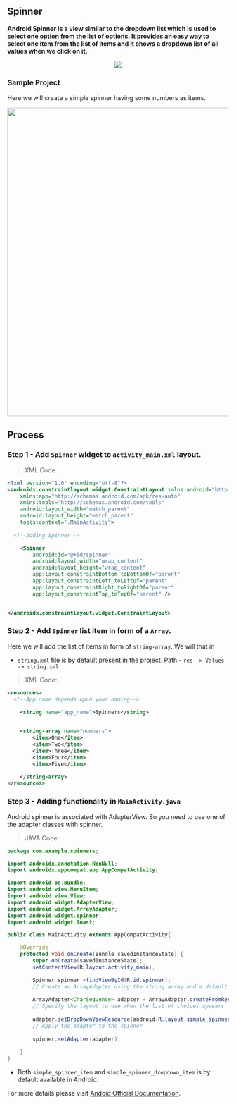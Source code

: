 ## Spinner

**Android Spinner is a view similar to the dropdown list which is used to select one option from the list of options. It provides an easy way to select one item from the list of items and it shows a dropdown list of all values when we click on it.**

<p align="center"><img src="https://user-images.githubusercontent.com/90956475/140788901-d001a674-c9fc-4108-9b6b-0ea744dfb926.png"></p>

### Sample Project

Here we will create a simple spinner having some numbers as items.

<p align ="center"><img src="https://user-images.githubusercontent.com/90956475/140795180-99fd51f2-14a0-4e9a-a4d6-2b604e5e0dc6.gif" height="700"></p>

## Process

### Step 1 - Add `Spinner` widget to `activity_main.xml` layout.

> XML Code:

```XML
<?xml version="1.0" encoding="utf-8"?>
<androidx.constraintlayout.widget.ConstraintLayout xmlns:android="http://schemas.android.com/apk/res/android"
    xmlns:app="http://schemas.android.com/apk/res-auto"
    xmlns:tools="http://schemas.android.com/tools"
    android:layout_width="match_parent"
    android:layout_height="match_parent"
    tools:context=".MainActivity">
  
  <!--Adding Spinner-->

    <Spinner
        android:id="@+id/spinner"
        android:layout_width="wrap_content"
        android:layout_height="wrap_content"
        app:layout_constraintBottom_toBottomOf="parent"
        app:layout_constraintLeft_toLeftOf="parent"
        app:layout_constraintRight_toRightOf="parent"
        app:layout_constraintTop_toTopOf="parent" />


</androidx.constraintlayout.widget.ConstraintLayout>

```
### Step 2 - Add `Spinner` list item in form of a `Array`.

Here we will add the list of items in form of `string-array`. We will that in 

* `string.xml` file is by default present in the project.
Path - `res -> Values -> string.xml`

> XML Code:

```xml
<resources>
  <!--App name depends upon your naming-->
  
    <string name="app_name">Spinners</string>


    <string-array name="numbers">
        <item>One</item>
        <item>Two</item>
        <item>Three</item>
        <item>Four</item>
        <item>Five</item>

    </string-array>
</resources>
```
### Step 3 - Adding functionality in `MainActivity.java`

Android spinner is associated with AdapterView. So you need to use one of the adapter classes with spinner.

> JAVA Code:

```java
package com.example.spinners;

import androidx.annotation.NonNull;
import androidx.appcompat.app.AppCompatActivity;

import android.os.Bundle;
import android.view.MenuItem;
import android.view.View;
import android.widget.AdapterView;
import android.widget.ArrayAdapter;
import android.widget.Spinner;
import android.widget.Toast;

public class MainActivity extends AppCompatActivity{

    @Override
    protected void onCreate(Bundle savedInstanceState) {
        super.onCreate(savedInstanceState);
        setContentView(R.layout.activity_main);

        Spinner spinner =findViewById(R.id.spinner);
        // Create an ArrayAdapter using the string array and a default spinner layout
        
        ArrayAdapter<CharSequence> adapter = ArrayAdapter.createFromResource(this,R.array.numbers, android.R.layout.simple_spinner_item);
        // Specify the layout to use when the list of choices appears
        
        adapter.setDropDownViewResource(android.R.layout.simple_spinner_dropdown_item);
        // Apply the adapter to the spinner
        
        spinner.setAdapter(adapter);
        
    }
}
```
* Both `simple_spinner_item` and `simple_spinner_dropdown_item` is by default available in Android.

For more details please visit [Andoid Official Documentation](https://developer.android.com/guide/topics/ui/controls/spinner).